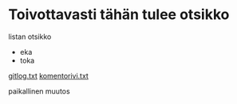 # Toivottavasti tähän tulee otsikko

listan otsikko
- eka
- toka

[gitlog.txt](laskarit/viikko1/gitlog.txt)
[komentorivi.txt](laskarit/viikko1/komentorivi.txt)

paikallinen muutos
